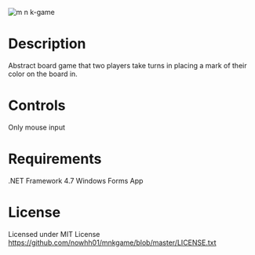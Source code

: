 ![m n k-game](https://user-images.githubusercontent.com/39201456/53816976-96a7ba00-3f32-11e9-922a-d50750038309.gif)

# Description
Abstract board game that two players take turns in placing a mark of their color on the board in.

# Controls
Only mouse input

# Requirements
.NET Framework 4.7
Windows Forms App

# License
Licensed under MIT License
https://github.com/nowhh01/mnkgame/blob/master/LICENSE.txt
